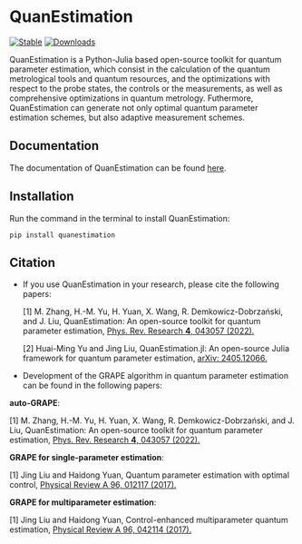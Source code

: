 # QuanEstimation

 [![Stable](https://img.shields.io/badge/docs-stable-blue.svg)](https://quanestimation.github.io/QuanEstimation/) 
[![Downloads](https://static.pepy.tech/badge/quanestimation)](https://pepy.tech/project/quanestimation)


QuanEstimation is a Python-Julia based open-source toolkit for quantum parameter estimation, which consist in the calculation of the quantum 
metrological tools and quantum resources, and the optimizations with respect to the probe states, the controls or the measurements, as well as 
comprehensive optimizations in quantum metrology. Futhermore, QuanEstimation can generate not only optimal quantum parameter estimation schemes, 
but also adaptive measurement schemes.

## Documentation
The documentation of QuanEstimation can be found [here](https://quanestimation.github.io/QuanEstimation/).

## Installation
Run the command in the terminal to install QuanEstimation:  

~~~
pip install quanestimation
~~~

## Citation
* If you use QuanEstimation in your research, please cite the following papers:

  [1] M. Zhang, H.-M. Yu, H. Yuan, X. Wang, R. Demkowicz-Dobrzański, and J. Liu, 
  QuanEstimation: An open-source toolkit for quantum parameter estimation, 
  [Phys. Rev. Research **4**, 043057 (2022).](https://doi.org/10.1103/PhysRevResearch.4.043057)

  [2] Huai-Ming Yu and Jing Liu, QuanEstimation.jl: An open-source Julia framework for quantum parameter estimation, 
  [arXiv: 2405.12066.](https://doi.org/10.48550/arXiv.2405.12066)

* Development of the GRAPE algorithm in quantum parameter estimation can be found in the following papers:

**auto-GRAPE**:

[1] M. Zhang, H.-M. Yu, H. Yuan, X. Wang, R. Demkowicz-Dobrzański, and J. Liu, 
QuanEstimation: An open-source toolkit for quantum parameter estimation, 
[Phys. Rev. Research **4**, 043057 (2022).](https://doi.org/10.1103/PhysRevResearch.4.043057)

**GRAPE for single-parameter estimation**:

[1] Jing Liu and Haidong Yuan, Quantum parameter estimation with optimal control, 
[Physical Review A 96, 012117 (2017).](https://doi.org/10.1103/PhysRevA.96.012117)

**GRAPE for multiparameter estimation**:

[1] Jing Liu and Haidong Yuan, Control-enhanced multiparameter quantum estimation, 
[Physical Review A 96, 042114 (2017).](https://doi.org/10.1103/PhysRevA.96.042114)
